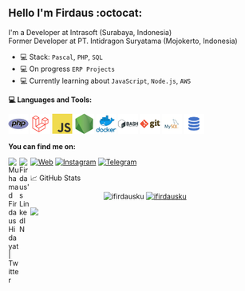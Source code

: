 ## Hello I'm Firdaus :octocat:
I'm a Developer at Intrasoft (Surabaya, Indonesia)  
Former Developer at PT. Intidragon Suryatama (Mojokerto, Indonesia)

- 💻 Stack: `Pascal`, `PHP`, `SQL`
- 💻 On progress `ERP Projects`
- 💻 Currently learning about `JavaScript`, `Node.js`, `AWS`

**💻 Languages and Tools:**

<code><img height="40" src="https://raw.githubusercontent.com/github/explore/80688e429a7d4ef2fca1e82350fe8e3517d3494d/topics/php/php.png"></code>
<code><img height="40" src="https://raw.githubusercontent.com/github/explore/56a826d05cf762b2b50ecbe7d492a839b04f3fbf/topics/laravel/laravel.png"></code>
<code><img height="40" src="https://raw.githubusercontent.com/github/explore/80688e429a7d4ef2fca1e82350fe8e3517d3494d/topics/javascript/javascript.png"></code>
<code><img height="40" src="https://raw.githubusercontent.com/github/explore/80688e429a7d4ef2fca1e82350fe8e3517d3494d/topics/nodejs/nodejs.png"></code>
<code><img height="40" src="https://raw.githubusercontent.com/github/explore/80688e429a7d4ef2fca1e82350fe8e3517d3494d/topics/docker/docker.png"></code>
<code><img height="40" src="https://raw.githubusercontent.com/github/explore/80688e429a7d4ef2fca1e82350fe8e3517d3494d/topics/bash/bash.png"></code>
<code><img height="40" src="https://raw.githubusercontent.com/github/explore/80688e429a7d4ef2fca1e82350fe8e3517d3494d/topics/git/git.png"></code>
<code><img height="40" src="https://raw.githubusercontent.com/github/explore/80688e429a7d4ef2fca1e82350fe8e3517d3494d/topics/mysql/mysql.png"></code>
<code><img height="40" src="https://raw.githubusercontent.com/github/explore/80688e429a7d4ef2fca1e82350fe8e3517d3494d/topics/sql/sql.png"></code>


**You can find me on:**

<a href="https://twitter.com/ifirdausku">
  <img align="left" alt="Muhamad Firdaus Hidayat | Twitter" width="22px" src="https://raw.githubusercontent.com/peterthehan/peterthehan/master/assets/twitter.svg" />
</a>
<a href="https://www.linkedin.com/in/ifirdausku/">
  <img align="left" alt="Firdaus's LinkedIN" width="22px" src="https://raw.githubusercontent.com/peterthehan/peterthehan/master/assets/linkedin.svg" />
</a>

[![Web](https://img.shields.io/static/v1?label=Website&message=%20&logo=PHP&style=flat-square&logoColor=white)](https://ifirdausku.blogspot.com)
[![Instagram](https://img.shields.io/static/v1?label=Instagram&message=%20&logo=Instagram&style=flat-square&logoColor=white)](https://www.instagram.com/ifirdausku/)
[![Telegram](https://img.shields.io/static/v1?label=Telegram&message=%20&logo=Telegram&style=flat-square&logoColor=blue)](https://t.me/ifirdausku)


📈 GitHub Stats
<p align="center">
<img src="https://github-readme-stats.vercel.app/api?username=ifirdausku&show_icons=true&theme=vision-friendly-dark&count_private=true" alt="ifirdausku" />
<a href="https://github.com/ifirdausku?tab=repositories"><img src="https://github-profile-trophy.vercel.app/?username=ifirdausku&column=8&margin-w=15&margin-h=15" alt="ifirdausku"></a>
</p>


![](https://visitor-badge.glitch.me/badge?page_id=ifirdausku)
